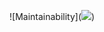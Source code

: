 ![Maintainability](<a href="https://codeclimate.com/github/woodwyyn/mrpo/maintainability"><img src="https://api.codeclimate.com/v1/badges/195985a19f591744c301/maintainability" /></a>)
